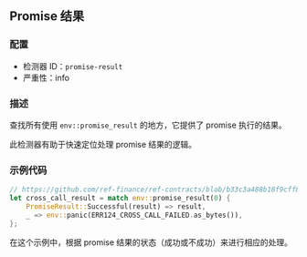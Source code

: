 
## Promise 结果

### 配置

* 检测器 ID：`promise-result`
* 严重性：info

### 描述

查找所有使用 `env::promise_result` 的地方，它提供了 promise 执行的结果。

此检测器有助于快速定位处理 promise 结果的逻辑。

### 示例代码

```rust
// https://github.com/ref-finance/ref-contracts/blob/b33c3a488b18f9cff82a3fdd53bf65d6aac09e15/ref-exchange/src/lib.rs#L434
let cross_call_result = match env::promise_result(0) {
    PromiseResult::Successful(result) => result,
    _ => env::panic(ERR124_CROSS_CALL_FAILED.as_bytes()),
};
```

在这个示例中，根据 promise 结果的状态（成功或不成功）来进行相应的处理。
